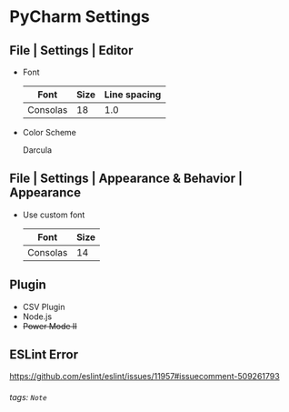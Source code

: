 # PyCharm Settings

## File | Settings | Editor

- Font

    |Font|Size|Line spacing|
    |-|-|-|
    |Consolas|18|1.0|

- Color Scheme

    Darcula
    
## File | Settings | Appearance & Behavior | Appearance

- Use custom font

    |Font|Size|
    |-|-|
    |Consolas|14|
    

## Plugin

- CSV Plugin
- Node.js
- ~~Power Mode II~~

## ESLint Error

https://github.com/eslint/eslint/issues/11957#issuecomment-509261793

###### tags: `Note`